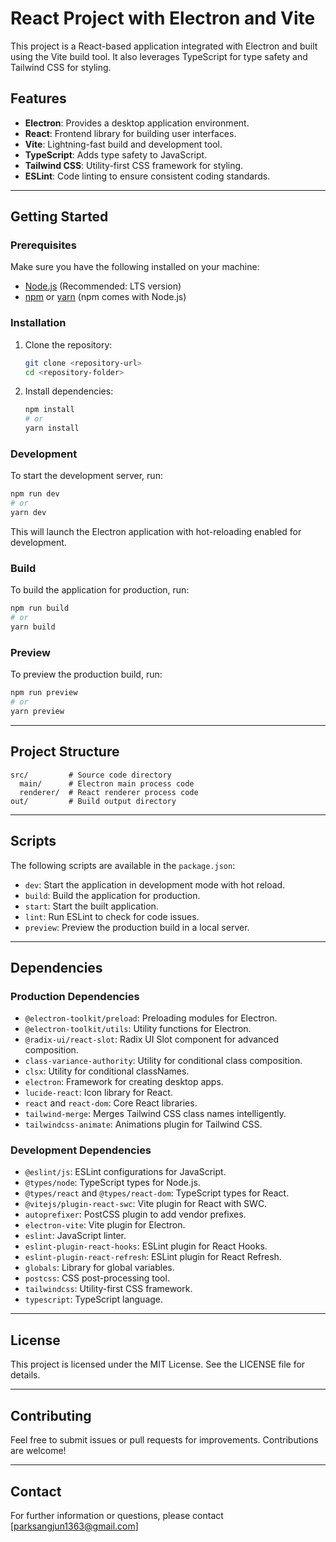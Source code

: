 # React Project with Electron and Vite

This project is a React-based application integrated with Electron and built using the Vite build tool. It also leverages TypeScript for type safety and Tailwind CSS for styling.

## Features

- **Electron**: Provides a desktop application environment.
- **React**: Frontend library for building user interfaces.
- **Vite**: Lightning-fast build and development tool.
- **TypeScript**: Adds type safety to JavaScript.
- **Tailwind CSS**: Utility-first CSS framework for styling.
- **ESLint**: Code linting to ensure consistent coding standards.

---

## Getting Started

### Prerequisites

Make sure you have the following installed on your machine:

- [Node.js](https://nodejs.org/) (Recommended: LTS version)
- [npm](https://www.npmjs.com/) or [yarn](https://yarnpkg.com/) (npm comes with Node.js)

### Installation

1. Clone the repository:

   ```bash
   git clone <repository-url>
   cd <repository-folder>
   ```

2. Install dependencies:

   ```bash
   npm install
   # or
   yarn install
   ```

### Development

To start the development server, run:

```bash
npm run dev
# or
yarn dev
```

This will launch the Electron application with hot-reloading enabled for development.

### Build

To build the application for production, run:

```bash
npm run build
# or
yarn build
```

### Preview

To preview the production build, run:

```bash
npm run preview
# or
yarn preview
```

---

## Project Structure

```plaintext
src/         # Source code directory
  main/      # Electron main process code
  renderer/  # React renderer process code
out/         # Build output directory
```

---

## Scripts

The following scripts are available in the `package.json`:

- `dev`: Start the application in development mode with hot reload.
- `build`: Build the application for production.
- `start`: Start the built application.
- `lint`: Run ESLint to check for code issues.
- `preview`: Preview the production build in a local server.

---

## Dependencies

### Production Dependencies

- `@electron-toolkit/preload`: Preloading modules for Electron.
- `@electron-toolkit/utils`: Utility functions for Electron.
- `@radix-ui/react-slot`: Radix UI Slot component for advanced composition.
- `class-variance-authority`: Utility for conditional class composition.
- `clsx`: Utility for conditional classNames.
- `electron`: Framework for creating desktop apps.
- `lucide-react`: Icon library for React.
- `react` and `react-dom`: Core React libraries.
- `tailwind-merge`: Merges Tailwind CSS class names intelligently.
- `tailwindcss-animate`: Animations plugin for Tailwind CSS.

### Development Dependencies

- `@eslint/js`: ESLint configurations for JavaScript.
- `@types/node`: TypeScript types for Node.js.
- `@types/react` and `@types/react-dom`: TypeScript types for React.
- `@vitejs/plugin-react-swc`: Vite plugin for React with SWC.
- `autoprefixer`: PostCSS plugin to add vendor prefixes.
- `electron-vite`: Vite plugin for Electron.
- `eslint`: JavaScript linter.
- `eslint-plugin-react-hooks`: ESLint plugin for React Hooks.
- `eslint-plugin-react-refresh`: ESLint plugin for React Refresh.
- `globals`: Library for global variables.
- `postcss`: CSS post-processing tool.
- `tailwindcss`: Utility-first CSS framework.
- `typescript`: TypeScript language.

---

## License

This project is licensed under the MIT License. See the LICENSE file for details.

---

## Contributing

Feel free to submit issues or pull requests for improvements. Contributions are welcome!

---

## Contact

For further information or questions, please contact [parksangjun1363@gmail.com]
